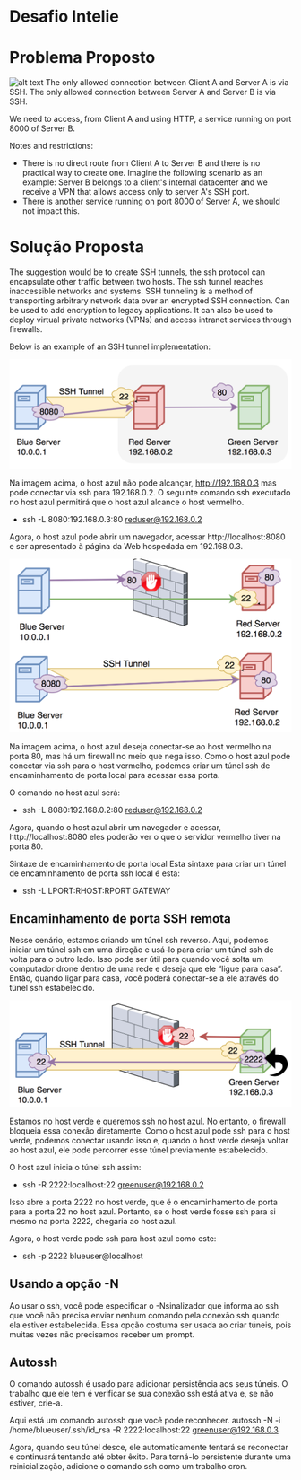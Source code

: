 # Desafio Intelie

# Problema Proposto
![alt text](https://github.com/intelie/challenge-remote-access/raw/master/example%20network%20infrastructure.png "Example network infrastructure")
The only allowed connection between Client A and Server A is via SSH. The only allowed connection between Server A and Server B is via SSH.

We need to access, from Client A and using HTTP, a service running on port 8000 of Server B.

Notes and restrictions:

- There is no direct route from Client A to Server B and there is no practical way to create one. Imagine the following scenario as an example: Server B belongs to a client's internal datacenter and we receive a VPN that allows access only to server A's SSH port.
- There is another service running on port 8000 of Server A, we should not impact this.


# Solução Proposta

The suggestion would be to create SSH tunnels, the ssh protocol can encapsulate other traffic between two hosts. The ssh tunnel reaches inaccessible networks and systems.
SSH tunneling is a method of transporting arbitrary network data over an encrypted SSH connection. Can be used to add encryption to legacy applications. It can also be used to deploy virtual private networks (VPNs) and access intranet services through firewalls.

Below is an example of an SSH tunnel implementation:

![alt text](https://github.com/deziele-ordones/desafiointelie/blob/master/ssh-local2.png "Exemple network infrastructure")



Na imagem acima, o host azul não pode alcançar, http://192.168.0.3 mas pode conectar via ssh para 192.168.0.2. O seguinte comando ssh executado no host azul permitirá que o host azul alcance o host vermelho.


- ssh -L 8080:192.168.0.3:80 reduser@192.168.0.2

Agora, o host azul pode abrir um navegador, acessar http://localhost:8080 e ser apresentado à página da Web hospedada em 192.168.0.3.

![alt text](https://github.com/deziele-ordones/desafiointelie/blob/master/ssh-local1.png "Exemple Network Infra")

Na imagem acima, o host azul deseja conectar-se ao host vermelho na porta 80, mas há um firewall no meio que nega isso. Como o host azul pode conectar via ssh para o host vermelho, podemos criar um túnel ssh de encaminhamento de porta local para acessar essa porta.

O comando no host azul será:

- ssh -L 8080:192.168.0.2:80 reduser@192.168.0.2

Agora, quando o host azul abrir um navegador e acessar, http://localhost:8080 eles poderão ver o que o servidor vermelho tiver na porta 80.

Sintaxe de encaminhamento de porta local
Esta sintaxe para criar um túnel de encaminhamento de porta ssh local é esta:

- ssh -L LPORT:RHOST:RPORT GATEWAY 

## Encaminhamento de porta SSH remota

Nesse cenário, estamos criando um túnel ssh reverso. Aqui, podemos iniciar um túnel ssh em uma direção e usá-lo para criar um túnel ssh de volta para o outro lado. Isso pode ser útil para quando você solta um computador drone dentro de uma rede e deseja que ele “ligue para casa”. Então, quando ligar para casa, você poderá conectar-se a ele através do túnel ssh estabelecido.

![alt text](https://github.com/deziele-ordones/desafiointelie/blob/master/ssh-remote.png "infra")

Estamos no host verde e queremos ssh no host azul. No entanto, o firewall bloqueia essa conexão diretamente. Como o host azul pode ssh para o host verde, podemos conectar usando isso e, quando o host verde deseja voltar ao host azul, ele pode percorrer esse túnel previamente estabelecido.

O host azul inicia o túnel ssh assim:

- ssh -R 2222:localhost:22 greenuser@192.168.0.2

Isso abre a porta 2222 no host verde, que é o encaminhamento de porta para a porta 22 no host azul. Portanto, se o host verde fosse ssh para si mesmo na porta 2222, chegaria ao host azul.

Agora, o host verde pode ssh para host azul como este:

- ssh -p 2222 blueuser@localhost

## Usando a opção -N

Ao usar o ssh, você pode especificar o -Nsinalizador que informa ao ssh que você não precisa enviar nenhum comando pela conexão ssh quando ela estiver estabelecida. Essa opção costuma ser usada ao criar túneis, pois muitas vezes não precisamos receber um prompt.

## Autossh
O comando autossh é usado para adicionar persistência aos seus túneis. O trabalho que ele tem é verificar se sua conexão ssh está ativa e, se não estiver, crie-a.

Aqui está um comando autossh que você pode reconhecer.
autossh -N -i /home/blueuser/.ssh/id_rsa -R 2222:localhost:22 greenuser@192.168.0.3

Agora, quando seu túnel desce, ele automaticamente tentará se reconectar e continuará tentando até obter êxito. Para torná-lo persistente durante uma reinicialização, adicione o comando ssh como um trabalho cron.



